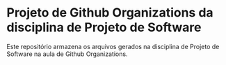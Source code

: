 # Projeto de Github Organizations da disciplina de Projeto de Software

Este repositório armazena os arquivos gerados na disciplina de Projeto de Software na aula de Github Organizations.